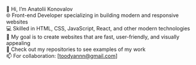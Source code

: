 👋 Hi, I’m Anatolii Konovalov  
🌐 Front-end Developer specializing in building modern and responsive websites  
💻 Skilled in HTML, CSS, JavaScript, React, and other modern technologies  
🚀 My goal is to create websites that are fast, user-friendly, and visually appealing  
📂 Check out my repositories to see examples of my work  
📫 For collaboration: [toodyannn@gmail.com]
